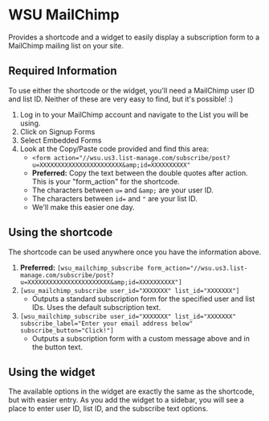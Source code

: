 # WSU MailChimp

Provides a shortcode and a widget to easily display a subscription form to a MailChimp mailing list on your site.

## Required Information

To use either the shortcode or the widget, you'll need a MailChimp user ID and list ID. Neither of these are very easy to find, but it's possible! :)

1. Log in to your MailChimp account and navigate to the List you will be using.
2. Click on Signup Forms
3. Select Embedded Forms
4. Look at the Copy/Paste code provided and find this area:
	* `<form action="//wsu.us3.list-manage.com/subscribe/post?u=XXXXXXXXXXXXXXXXXXXXXXX&amp;id=XXXXXXXXXX"`
	* **Preferred:** Copy the text between the double quotes after action. This is your "form_action" for the shortcode.
	* The characters between `u=` and `&amp;` are your user ID.
	* The characters between `id=` and `"` are your list ID.
	* We'll make this easier one day.

## Using the shortcode

The shortcode can be used anywhere once you have the information above.

1. **Preferred:** `[wsu_mailchimp_subscribe form_action="//wsu.us3.list-manage.com/subscribe/post?u=XXXXXXXXXXXXXXXXXXXXXXX&amp;id=XXXXXXXXXX"]`
1. `[wsu_mailchimp_subscribe user_id="XXXXXXX" list_id="XXXXXXX"]`
	* Outputs a standard subscription form for the specified user and list IDs. Uses the default subscription text.
2. `[wsu_mailchimp_subscribe user_id="XXXXXXX" list_id="XXXXXXX" subscribe_label="Enter your email address below" subscribe_button="Click!"]`
	* Outputs a subscription form with a custom message above and in the button text.

## Using the widget

The available options in the widget are exactly the same as the shortcode, but with easier entry. As you add the widget to a sidebar, you will see a place to enter user ID, list ID, and the subscribe text options.